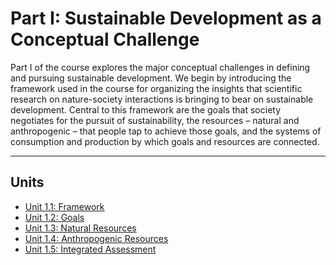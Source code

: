 # Part I: Sustainable Development as a Conceptual Challenge

Part I of the course explores the major conceptual challenges in defining and pursuing sustainable development. We begin by introducing the framework used in the course for organizing the insights that scientific research on nature-society interactions is bringing to bear on sustainable development. Central to this framework are the goals that society negotiates for the pursuit of sustainability, the resources
– natural and anthropogenic – that people tap to achieve those goals, and the systems of consumption and production by which goals and resources are connected. 

---

## Units

- [Unit 1.1: Framework](unit-1-1-framework.md)
- [Unit 1.2: Goals](unit-1-2-goals.md)
- [Unit 1.3: Natural Resources](unit-1-3-natural-resources.md)
- [Unit 1.4: Anthropogenic Resources](unit-1-4-anthropogenic-resources.md)
- [Unit 1.5: Integrated Assessment](unit-1-5-integrated-assessment.md)